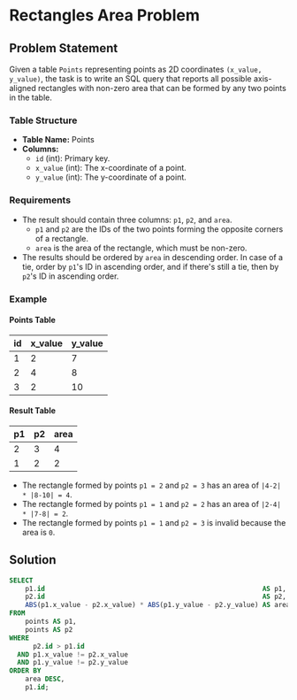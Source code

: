 # Rectangles Area Problem

## Problem Statement

Given a table `Points` representing points as 2D coordinates `(x_value, y_value)`, the task is to write an SQL query that reports all possible axis-aligned rectangles with non-zero area that can be formed by any two points in the table.

### Table Structure

- **Table Name:** Points
- **Columns:**
  - `id` (int): Primary key.
  - `x_value` (int): The x-coordinate of a point.
  - `y_value` (int): The y-coordinate of a point.

### Requirements

- The result should contain three columns: `p1`, `p2`, and `area`.
  - `p1` and `p2` are the IDs of the two points forming the opposite corners of a rectangle.
  - `area` is the area of the rectangle, which must be non-zero.
- The results should be ordered by `area` in descending order. In case of a tie, order by `p1`'s ID in ascending order, and if there's still a tie, then by `p2`'s ID in ascending order.

### Example

#### Points Table

| id | x_value | y_value |
|----|---------|---------|
| 1  | 2       | 7       |
| 2  | 4       | 8       |
| 3  | 2       | 10      |

#### Result Table

| p1 | p2  | area |
|----|-----|------|
| 2  | 3   | 4    |
| 1  | 2   | 2    |

- The rectangle formed by points `p1 = 2` and `p2 = 3` has an area of `|4-2| * |8-10| = 4`.
- The rectangle formed by points `p1 = 1` and `p2 = 2` has an area of `|2-4| * |7-8| = 2`.
- The rectangle formed by points `p1 = 1` and `p2 = 3` is invalid because the area is `0`.

## Solution

```sql
SELECT
    p1.id                                                       AS p1,
    p2.id                                                       AS p2,
    ABS(p1.x_value - p2.x_value) * ABS(p1.y_value - p2.y_value) AS area
FROM
    points AS p1,
    points AS p2
WHERE
      p2.id > p1.id
  AND p1.x_value != p2.x_value
  AND p1.y_value != p2.y_value
ORDER BY
    area DESC,
    p1.id;
```